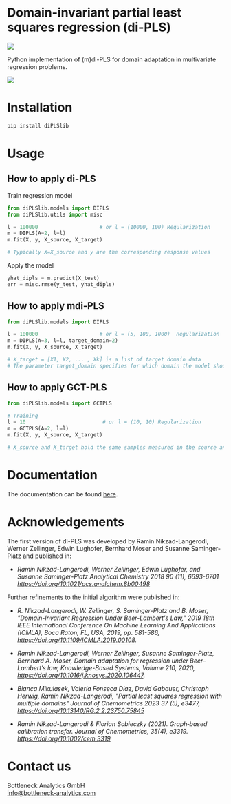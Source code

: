 # Domain-invariant partial least squares regression (di-PLS)

![](https://img.shields.io/badge/python-3.13-blue.svg)


Python implementation of (m)di-PLS for domain adaptation in multivariate regression problems. 

![](https://user-images.githubusercontent.com/77445667/104728864-d5fede80-5737-11eb-8aad-59f9901a0cf4.png)

# Installation
```bash
pip install diPLSlib
```

# Usage 
## How to apply di-PLS
Train regression model
```python
from diPLSlib.models import DIPLS
from diPLSlib.utils import misc

l = 100000                    # or l = (10000, 100) Regularization
m = DIPLS(A=2, l=l)
m.fit(X, y, X_source, X_target)

# Typically X=X_source and y are the corresponding response values
```
Apply the model 
```python
yhat_dipls = m.predict(X_test)
err = misc.rmse(y_test, yhat_dipls)
```

## How to apply mdi-PLS
```python
from diPLSlib.models import DIPLS

l = 100000                    # or l = (5, 100, 1000)  Regularization
m = DIPLS(A=3, l=l, target_domain=2)
m.fit(X, y, X_source, X_target)

# X_target = [X1, X2, ... , Xk] is a list of target domain data
# The parameter target_domain specifies for which domain the model should be trained (here X2).
```

## How to apply GCT-PLS
```python
from diPLSlib.models import GCTPLS

# Training
l = 10                         # or l = (10, 10) Regularization
m = GCTPLS(A=2, l=l)
m.fit(X, y, X_source, X_target)

# X_source and X_target hold the same samples measured in the source and target domain, respectively.
```

# Documentation
The documentation can be found [here](https://di-pls.readthedocs.io/en/latest/diPLSlib.html).

# Acknowledgements
The first version of di-PLS was developed by Ramin Nikzad-Langerodi, Werner Zellinger, Edwin Lughofer, Bernhard Moser and Susanne Saminger-Platz
and published in:

- *Ramin Nikzad-Langerodi, Werner Zellinger, Edwin Lughofer, and Susanne Saminger-Platz
Analytical Chemistry 2018 90 (11), 6693-6701 https://doi.org/10.1021/acs.analchem.8b00498*

Further refinements to the initial algorithm were published in: 

- *R. Nikzad-Langerodi, W. Zellinger, S. Saminger-Platz and B. Moser, "Domain-Invariant Regression Under Beer-Lambert's Law," 2019 18th IEEE International Conference On Machine Learning And Applications (ICMLA), Boca Raton, FL, USA, 2019, pp. 581-586, https://doi.org/10.1109/ICMLA.2019.00108.*

- *Ramin Nikzad-Langerodi, Werner Zellinger, Susanne Saminger-Platz, Bernhard A. Moser,
Domain adaptation for regression under Beer–Lambert’s law,
Knowledge-Based Systems, Volume 210, 2020, https://doi.org/10.1016/j.knosys.2020.106447.*

- *Bianca Mikulasek, Valeria Fonseca Diaz, David Gabauer, Christoph Herwig, Ramin Nikzad-Langerodi,
"Partial least squares regression with multiple domains" Journal of Chemometrics 2023 37 (5), e3477, https://doi.org/10.13140/RG.2.2.23750.75845*

- *Ramin Nikzad-Langerodi & Florian Sobieczky (2021). Graph‐based calibration transfer. Journal of Chemometrics, 35(4), e3319. https://doi.org/10.1002/cem.3319*

# Contact us
Bottleneck Analytics GmbH  
info@bottleneck-analytics.com


